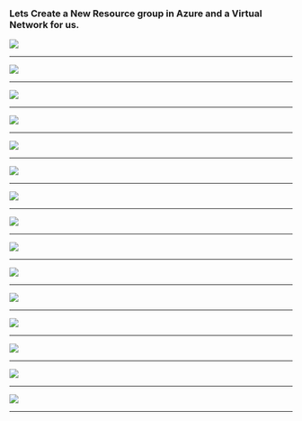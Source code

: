 ### Lets Create a New Resource group in Azure and a Virtual Network for us.


![](img/resource-group-01.png)
<hr>

![](img/resource-group-02.png)
<hr>

![](img/resource-group-03.png)
<hr>

![](img/resource-group-04.png)
<hr>

![](img/resource-group-05.png)
<hr>

![](img/resource-group-06.png)
<hr>

![](img/resource-group-07.png)
<hr>

![](img/resource-group-08.png)
<hr>

![](img/resource-group-09.png)
<hr>

![](img/resource-group-10.png)
<hr>

![](img/resource-group-11.png)
<hr>

![](img/resource-group-12.png)
<hr>

![](img/resource-group-13.png)
<hr>

![](img/resource-group-14.png)
<hr>

![](img/resource-group-15.png)
<hr>
